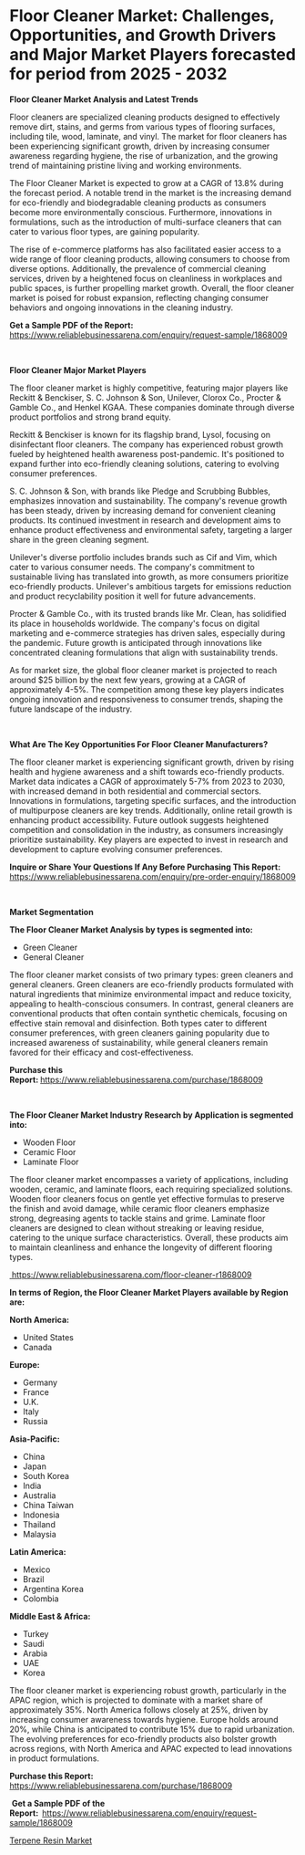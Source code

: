 <p><h1>Floor Cleaner Market: Challenges, Opportunities, and Growth Drivers and Major Market Players forecasted for period from 2025 - 2032</h1></p><p><strong>Floor Cleaner Market Analysis and Latest Trends</strong></p>
<p><p>Floor cleaners are specialized cleaning products designed to effectively remove dirt, stains, and germs from various types of flooring surfaces, including tile, wood, laminate, and vinyl. The market for floor cleaners has been experiencing significant growth, driven by increasing consumer awareness regarding hygiene, the rise of urbanization, and the growing trend of maintaining pristine living and working environments.</p><p>The Floor Cleaner Market is expected to grow at a CAGR of 13.8% during the forecast period. A notable trend in the market is the increasing demand for eco-friendly and biodegradable cleaning products as consumers become more environmentally conscious. Furthermore, innovations in formulations, such as the introduction of multi-surface cleaners that can cater to various floor types, are gaining popularity. </p><p>The rise of e-commerce platforms has also facilitated easier access to a wide range of floor cleaning products, allowing consumers to choose from diverse options. Additionally, the prevalence of commercial cleaning services, driven by a heightened focus on cleanliness in workplaces and public spaces, is further propelling market growth. Overall, the floor cleaner market is poised for robust expansion, reflecting changing consumer behaviors and ongoing innovations in the cleaning industry.</p></p>
<p><strong>Get a Sample PDF of the Report:&nbsp;</strong> <a href="https://www.reliablebusinessarena.com/enquiry/request-sample/1868009?utm_campaign=3212&utm_medium=2&utm_source=Github&utm_content=ia&utm_term=01042025&utm_id=floor-cleaner">https://www.reliablebusinessarena.com/enquiry/request-sample/1868009</a></p>
<p>&nbsp;</p>
<p><strong>Floor Cleaner Major Market Players</strong></p>
<p><p>The floor cleaner market is highly competitive, featuring major players like Reckitt & Benckiser, S. C. Johnson & Son, Unilever, Clorox Co., Procter & Gamble Co., and Henkel KGAA. These companies dominate through diverse product portfolios and strong brand equity.</p><p>Reckitt & Benckiser is known for its flagship brand, Lysol, focusing on disinfectant floor cleaners. The company has experienced robust growth fueled by heightened health awareness post-pandemic. It's positioned to expand further into eco-friendly cleaning solutions, catering to evolving consumer preferences.</p><p>S. C. Johnson & Son, with brands like Pledge and Scrubbing Bubbles, emphasizes innovation and sustainability. The company's revenue growth has been steady, driven by increasing demand for convenient cleaning products. Its continued investment in research and development aims to enhance product effectiveness and environmental safety, targeting a larger share in the green cleaning segment.</p><p>Unilever's diverse portfolio includes brands such as Cif and Vim, which cater to various consumer needs. The company's commitment to sustainable living has translated into growth, as more consumers prioritize eco-friendly products. Unilever's ambitious targets for emissions reduction and product recyclability position it well for future advancements.</p><p>Procter & Gamble Co., with its trusted brands like Mr. Clean, has solidified its place in households worldwide. The company's focus on digital marketing and e-commerce strategies has driven sales, especially during the pandemic. Future growth is anticipated through innovations like concentrated cleaning formulations that align with sustainability trends.</p><p>As for market size, the global floor cleaner market is projected to reach around $25 billion by the next few years, growing at a CAGR of approximately 4-5%. The competition among these key players indicates ongoing innovation and responsiveness to consumer trends, shaping the future landscape of the industry.</p></p>
<p>&nbsp;</p>
<p><strong>What Are The Key Opportunities For Floor Cleaner Manufacturers?</strong></p>
<p><p>The floor cleaner market is experiencing significant growth, driven by rising health and hygiene awareness and a shift towards eco-friendly products. Market data indicates a CAGR of approximately 5-7% from 2023 to 2030, with increased demand in both residential and commercial sectors. Innovations in formulations, targeting specific surfaces, and the introduction of multipurpose cleaners are key trends. Additionally, online retail growth is enhancing product accessibility. Future outlook suggests heightened competition and consolidation in the industry, as consumers increasingly prioritize sustainability. Key players are expected to invest in research and development to capture evolving consumer preferences.</p></p>
<p><strong>Inquire or Share Your Questions If Any Before Purchasing This Report:</strong> <a href="https://www.reliablebusinessarena.com/enquiry/pre-order-enquiry/1868009?utm_campaign=3212&utm_medium=2&utm_source=Github&utm_content=ia&utm_term=01042025&utm_id=floor-cleaner">https://www.reliablebusinessarena.com/enquiry/pre-order-enquiry/1868009</a></p>
<p>&nbsp;</p>
<p><strong>Market Segmentation</strong></p>
<p><strong>The Floor Cleaner Market Analysis by types is segmented into:</strong></p>
<p><ul><li>Green Cleaner</li><li>General Cleaner</li></ul></p>
<p><p>The floor cleaner market consists of two primary types: green cleaners and general cleaners. Green cleaners are eco-friendly products formulated with natural ingredients that minimize environmental impact and reduce toxicity, appealing to health-conscious consumers. In contrast, general cleaners are conventional products that often contain synthetic chemicals, focusing on effective stain removal and disinfection. Both types cater to different consumer preferences, with green cleaners gaining popularity due to increased awareness of sustainability, while general cleaners remain favored for their efficacy and cost-effectiveness.</p></p>
<p><strong>Purchase this Report:&nbsp;</strong><a href="https://www.reliablebusinessarena.com/purchase/1868009?utm_campaign=3212&utm_medium=2&utm_source=Github&utm_content=ia&utm_term=01042025&utm_id=floor-cleaner">https://www.reliablebusinessarena.com/purchase/1868009</a></p>
<p>&nbsp;</p>
<p><strong>The Floor Cleaner Market Industry Research by Application is segmented into:</strong></p>
<p><ul><li>Wooden Floor</li><li>Ceramic Floor</li><li>Laminate Floor</li></ul></p>
<p><p>The floor cleaner market encompasses a variety of applications, including wooden, ceramic, and laminate floors, each requiring specialized solutions. Wooden floor cleaners focus on gentle yet effective formulas to preserve the finish and avoid damage, while ceramic floor cleaners emphasize strong, degreasing agents to tackle stains and grime. Laminate floor cleaners are designed to clean without streaking or leaving residue, catering to the unique surface characteristics. Overall, these products aim to maintain cleanliness and enhance the longevity of different flooring types.</p></p>
<p><a href="https://www.reliablebusinessarena.com/floor-cleaner-r1868009?utm_campaign=3212&utm_medium=2&utm_source=Github&utm_content=ia&utm_term=01042025&utm_id=floor-cleaner">&nbsp;https://www.reliablebusinessarena.com/floor-cleaner-r1868009</a></p>
<p><strong>In terms of Region, the Floor Cleaner Market Players available by Region are:</strong></p>
<p>
    <p> <strong> North America: </strong>
        <ul>
            <li>United States</li>
            <li>Canada</li>
        </ul>
        </p> 
    <p> <strong> Europe: </strong>
        <ul>
            <li>Germany</li>
            <li>France</li>
            <li>U.K.</li>
            <li>Italy</li>
            <li>Russia</li>
        </ul>
        </p> 
    <p> <strong> Asia-Pacific: </strong>
        <ul>
            <li>China</li>
            <li>Japan</li>
            <li>South Korea</li>
            <li>India</li>
            <li>Australia</li>
            <li>China Taiwan</li>
            <li>Indonesia</li>
            <li>Thailand</li>
            <li>Malaysia</li>
        </ul>
        </p> 
    <p> <strong> Latin America: </strong>
        <ul>
            <li>Mexico</li>
            <li>Brazil</li>
            <li>Argentina Korea</li>
            <li>Colombia</li>
        </ul>
        </p> 
    <p> <strong> Middle East & Africa: </strong>
        <ul>
            <li>Turkey</li>
            <li>Saudi</li>
            <li>Arabia</li>
            <li>UAE</li>
            <li>Korea</li>
        </ul>
    </p>
    </p>
<p><p>The floor cleaner market is experiencing robust growth, particularly in the APAC region, which is projected to dominate with a market share of approximately 35%. North America follows closely at 25%, driven by increasing consumer awareness towards hygiene. Europe holds around 20%, while China is anticipated to contribute 15% due to rapid urbanization. The evolving preferences for eco-friendly products also bolster growth across regions, with North America and APAC expected to lead innovations in product formulations.</p></p>
<p><strong>Purchase this Report: </strong><a href="https://www.reliablebusinessarena.com/purchase/1868009?utm_campaign=3212&utm_medium=2&utm_source=Github&utm_content=ia&utm_term=01042025&utm_id=floor-cleaner">https://www.reliablebusinessarena.com/purchase/1868009</a></p>
<p>&nbsp;<strong>Get a Sample PDF of the Report:&nbsp;&nbsp;</strong><a href="https://www.reliablebusinessarena.com/enquiry/request-sample/1868009?utm_campaign=3212&utm_medium=2&utm_source=Github&utm_content=ia&utm_term=01042025&utm_id=floor-cleaner">https://www.reliablebusinessarena.com/enquiry/request-sample/1868009</a></p>
<p><strong></strong></p>
<p><p><a href="https://github.com/anggigpps/Market-Research-Report-List-1/blob/main/terpene-resin-market.md?utm_campaign=3212&utm_medium=2&utm_source=Github&utm_content=ia&utm_term=01042025&utm_id=floor-cleaner">Terpene Resin Market</a></p></p>